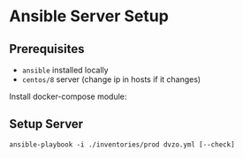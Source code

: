 # Ansible Server Setup

## Prerequisites

- `ansible` installed locally
- `centos/8` server (change ip in hosts if it changes)

Install docker-compose module:

## Setup Server

```
ansible-playbook -i ./inventories/prod dvzo.yml [--check]
```
